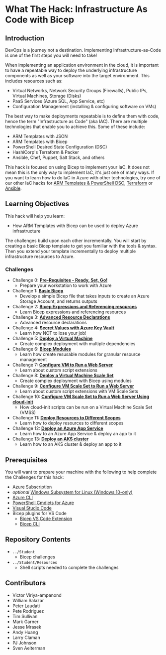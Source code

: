 # What The Hack: Infrastructure As Code with Bicep

## Introduction

DevOps is a journey not a destination. Implementing Infrastructure-as-Code is one of the first steps you will need to take!

When implementing an application environment in the cloud, it is important to have a repeatable way to deploy the underlying infrastructure components as well as your software into the target environment.  This includes resources such as:
- Virtual Networks, Network Security Groups (Firewalls), Public IPs, Virtual Machines, Storage (Disks)
- PaaS Services (Azure SQL, App Service, etc)
- Configuration Management (installing & configuring software on VMs)

The best way to make deployments repeatable is to define them with code, hence the term "Infrastructure as Code" (aka IAC).  There are multiple technologies that enable you to achieve this. Some of these include:
- ARM Templates with JSON
- ARM Templates with Bicep
- PowerShell Desired State Configuration (DSC)
- HashiCorp's Terraform & Packer
- Ansible, Chef, Puppet, Salt Stack, and others

This hack is focused on using Bicep to implement your IaC. It does not mean this is the only way to implement IaC, it's just one of many ways. If you want to learn how to do IaC in Azure with other technologies, try one of our other IaC hacks for [ARM Templates & PowerShell DSC](../011-InfraAsCode-ARM-DSC), [Terraform](../012-InfraAsCode-Terraform/) or [Ansible](../013-InfraAsCode-Ansible).

## Learning Objectives

This hack will help you learn:
- How ARM Templates with Bicep can be used to deploy Azure infrastructure

The challenges build upon each other incrementally. You will start by creating a basic Bicep template to get you familiar with the tools & syntax.  Then you extend your template incrementally to deploy multiple infrastructure resources to Azure.

### Challenges

- Challenge 0: **[Pre-Requisites - Ready, Set, Go!](./Student/Challenge-00.md)**
   - Prepare your workstation to work with Azure
- Challenge 1: **[Basic Bicep](./Student/Challenge-01.md)**
   - Develop a simple Bicep file that takes inputs to create an Azure Storage Account, and returns outputs
- Challenge 2: **[Bicep Expressions and Referencing resources](./Student/Challenge-02.md)**
   - Learn Bicep expressions and referencing resources
- Challenge 3: **[Advanced Resource Declarations](./Student/Challenge-03.md)**
   - Advanced resource declarations
- Challenge 4: **[Secret Values with Azure Key Vault](./Student/Challenge-04.md)**
   - Learn how NOT to lose your job!
- Challenge 5: **[Deploy a Virtual Machine](./Student/Challenge-05.md)**
   - Create complex deployment with multiple dependencies
- Challenge 6: **[Bicep Modules](./Student/Challenge-06.md)**
   - Learn how create resusable modules for granular resource management
- Challenge 7: **[Configure VM to Run a Web Server](./Student/Challenge-07.md)**
   - Learn about custom script extensions
- Challenge 8: **[Deploy a Virtual Machine Scale Set](./Student/Challenge-08.md)**
   - Create complex deployment with Bicep using modules
- Challenge 9: **[Configure VM Scale Set to Run a Web Server](./Student/Challenge-09.md)**
   - Learn about custom script extensions with VM Scale Sets
- Challenge 10: **[Configure VM Scale Set to Run a Web Server Using cloud-init](./Student/Challenge-10.md)**
   - How cloud-init scripts can be run on a Virtual Machine Scale Set (VMSS)
- Challenge 11: **[Deploy Resources to Different Scopes](./Student/Challenge-11.md)**
   - Learn how to deploy resources to different scopes   
- Challenge 12: **[Deploy an Azure App Service](./Student/Challenge-12.md)**
   - Learn how to an Azure App Service & deploy an app to it   
- Challenge 13: **[Deploy an AKS cluster](./Student/Challenge-13.md)**
   - Learn how to an AKS cluster & deploy an app to it   

## Prerequisites

You will want to prepare your machine with the following to help complete the Challenges for this hack:

* Azure Subscription
* _optional_ [Windows Subsystem for Linux (Windows 10-only)](https://docs.microsoft.com/en-us/windows/wsl/install-win10)
* [Azure CLI](https://docs.microsoft.com/en-us/cli/azure/install-azure-cli)
* [PowerShell Cmdlets for Azure](https://docs.microsoft.com/en-us/powershell/azure/?view=azps-5.6.0)
* [Visual Studio Code](https://code.visualstudio.com/)
* Bicep plugins for VS Code
	* [Bicep VS Code Extension](https://marketplace.visualstudio.com/items?itemName=ms-azuretools.vscode-bicep)
	* [Bicep CLI](https://github.com/Azure/bicep/blob/main/docs/installing.md)

## Repository Contents 
- `../Student`
  - Bicep challenges
- `../Student/Resources`
  - Shell scripts needed to complete the challenges

## Contributors

- Victor Viriya-ampanond
- William Salazar 
- Peter Laudati
- Pete Rodriguez
- Tim Sullivan
- Mark Garner
- Jesse Mrasek
- Andy Huang
- Larry Claman
- PJ Johnson
- Sven Aelterman
